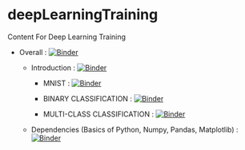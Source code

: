 # deepLearningTraining
Content For Deep Learning Training

- Overall : 
[![Binder](https://mybinder.org/badge_logo.svg)](https://mybinder.org/v2/gh/digishgabhawala/deepLearningTraining/master)

  - Introduction : 
  [![Binder](https://mybinder.org/badge_logo.svg)](https://mybinder.org/v2/gh/digishgabhawala/deepLearningTraining/master?filepath=Intro)

    - MNIST :
    [![Binder](https://mybinder.org/badge_logo.svg)](https://mybinder.org/v2/gh/digishgabhawala/deepLearningTraining/master?filepath=Intro%2Fmnist.ipynb)

    - BINARY CLASSIFICATION : [![Binder](https://mybinder.org/badge_logo.svg)](https://mybinder.org/v2/gh/digishgabhawala/deepLearningTraining/master?filepath=Intro%2Fbinary_classification_bank_notes.ipynb)

    - MULTI-CLASS CLASSIFICATION : [![Binder](https://mybinder.org/badge_logo.svg)](https://mybinder.org/v2/gh/digishgabhawala/deepLearningTraining/master?filepath=Intro%2Fmulti_classification_wines.ipynb)

  - Dependencies (Basics of Python, Numpy, Pandas, Matplotlib) : 
  [![Binder](https://mybinder.org/badge_logo.svg)](https://mybinder.org/v2/gh/digishgabhawala/deepLearningTraining/master?filepath=dependencies%2Foverview.ipynb)
